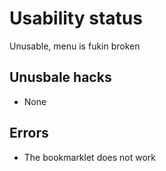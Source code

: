 # Usability status
Unusable, menu is fukin broken

## Unusbale hacks
- None

## Errors
- The bookmarklet does not work
